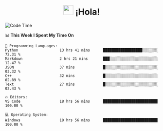 <div align="center"><h1><img src="https://github.com/blackcater/blackcater/raw/main/images/Hi.gif" height="32"/> ¡Hola!</h1>
</div>

<!--START_SECTION:waka-->
![Code Time](http://img.shields.io/badge/Code%20Time-641%20hrs%2042%20mins-blue)

📊 **This Week I Spent My Time On** 

```text
💬 Programming Languages: 
Python                   13 hrs 41 mins      ██████████████████░░░░░░░   72.31 % 
Markdown                 2 hrs 21 mins       ███░░░░░░░░░░░░░░░░░░░░░░   12.47 % 
JSON                     37 mins             █░░░░░░░░░░░░░░░░░░░░░░░░   03.32 % 
C++                      32 mins             █░░░░░░░░░░░░░░░░░░░░░░░░   02.89 % 
Text                     27 mins             █░░░░░░░░░░░░░░░░░░░░░░░░   02.43 % 

🔥 Editors: 
VS Code                  18 hrs 56 mins      █████████████████████████   100.00 % 

💻 Operating System: 
Windows                  18 hrs 56 mins      █████████████████████████   100.00 % 
```


<!--END_SECTION:waka-->